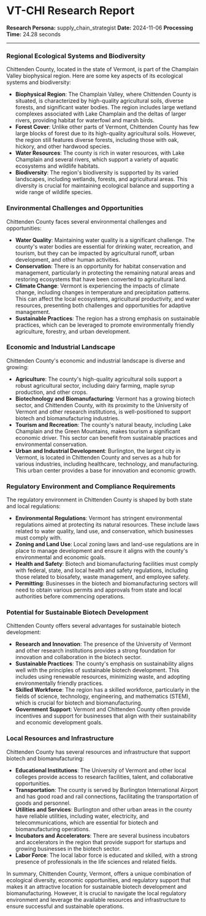 # VT-CHI Research Report

**Research Persona:** supply_chain_strategist
**Date:** 2024-11-06
**Processing Time:** 24.28 seconds

---

### Regional Ecological Systems and Biodiversity

Chittenden County, located in the state of Vermont, is part of the Champlain Valley biophysical region. Here are some key aspects of its ecological systems and biodiversity:

- **Biophysical Region**: The Champlain Valley, where Chittenden County is situated, is characterized by high-quality agricultural soils, diverse forests, and significant water bodies. The region includes large wetland complexes associated with Lake Champlain and the deltas of larger rivers, providing habitat for waterfowl and marsh birds.
- **Forest Cover**: Unlike other parts of Vermont, Chittenden County has few large blocks of forest due to its high-quality agricultural soils. However, the region still features diverse forests, including those with oak, hickory, and other hardwood species.
- **Water Resources**: The county is rich in water resources, with Lake Champlain and several rivers, which support a variety of aquatic ecosystems and wildlife habitats.
- **Biodiversity**: The region's biodiversity is supported by its varied landscapes, including wetlands, forests, and agricultural areas. This diversity is crucial for maintaining ecological balance and supporting a wide range of wildlife species.

### Environmental Challenges and Opportunities

Chittenden County faces several environmental challenges and opportunities:

- **Water Quality**: Maintaining water quality is a significant challenge. The county's water bodies are essential for drinking water, recreation, and tourism, but they can be impacted by agricultural runoff, urban development, and other human activities.
- **Conservation**: There is an opportunity for habitat conservation and management, particularly in protecting the remaining natural areas and restoring ecosystems that have been converted to agricultural land.
- **Climate Change**: Vermont is experiencing the impacts of climate change, including changes in temperature and precipitation patterns. This can affect the local ecosystems, agricultural productivity, and water resources, presenting both challenges and opportunities for adaptive management.
- **Sustainable Practices**: The region has a strong emphasis on sustainable practices, which can be leveraged to promote environmentally friendly agriculture, forestry, and urban development.

### Economic and Industrial Landscape

Chittenden County's economic and industrial landscape is diverse and growing:

- **Agriculture**: The county's high-quality agricultural soils support a robust agricultural sector, including dairy farming, maple syrup production, and other crops.
- **Biotechnology and Biomanufacturing**: Vermont has a growing biotech sector, and Chittenden County, with its proximity to the University of Vermont and other research institutions, is well-positioned to support biotech and biomanufacturing industries.
- **Tourism and Recreation**: The county's natural beauty, including Lake Champlain and the Green Mountains, makes tourism a significant economic driver. This sector can benefit from sustainable practices and environmental conservation.
- **Urban and Industrial Development**: Burlington, the largest city in Vermont, is located in Chittenden County and serves as a hub for various industries, including healthcare, technology, and manufacturing. This urban center provides a base for innovation and economic growth.

### Regulatory Environment and Compliance Requirements

The regulatory environment in Chittenden County is shaped by both state and local regulations:

- **Environmental Regulations**: Vermont has stringent environmental regulations aimed at protecting its natural resources. These include laws related to water quality, land use, and conservation, which businesses must comply with.
- **Zoning and Land Use**: Local zoning laws and land-use regulations are in place to manage development and ensure it aligns with the county's environmental and economic goals.
- **Health and Safety**: Biotech and biomanufacturing facilities must comply with federal, state, and local health and safety regulations, including those related to biosafety, waste management, and employee safety.
- **Permitting**: Businesses in the biotech and biomanufacturing sectors will need to obtain various permits and approvals from state and local authorities before commencing operations.

### Potential for Sustainable Biotech Development

Chittenden County offers several advantages for sustainable biotech development:

- **Research and Innovation**: The presence of the University of Vermont and other research institutions provides a strong foundation for innovation and collaboration in the biotech sector.
- **Sustainable Practices**: The county's emphasis on sustainability aligns well with the principles of sustainable biotech development. This includes using renewable resources, minimizing waste, and adopting environmentally friendly practices.
- **Skilled Workforce**: The region has a skilled workforce, particularly in the fields of science, technology, engineering, and mathematics (STEM), which is crucial for biotech and biomanufacturing.
- **Government Support**: Vermont and Chittenden County often provide incentives and support for businesses that align with their sustainability and economic development goals.

### Local Resources and Infrastructure

Chittenden County has several resources and infrastructure that support biotech and biomanufacturing:

- **Educational Institutions**: The University of Vermont and other local colleges provide access to research facilities, talent, and collaborative opportunities.
- **Transportation**: The county is served by Burlington International Airport and has good road and rail connections, facilitating the transportation of goods and personnel.
- **Utilities and Services**: Burlington and other urban areas in the county have reliable utilities, including water, electricity, and telecommunications, which are essential for biotech and biomanufacturing operations.
- **Incubators and Accelerators**: There are several business incubators and accelerators in the region that provide support for startups and growing businesses in the biotech sector.
- **Labor Force**: The local labor force is educated and skilled, with a strong presence of professionals in the life sciences and related fields.

In summary, Chittenden County, Vermont, offers a unique combination of ecological diversity, economic opportunities, and regulatory support that makes it an attractive location for sustainable biotech development and biomanufacturing. However, it is crucial to navigate the local regulatory environment and leverage the available resources and infrastructure to ensure successful and sustainable operations.